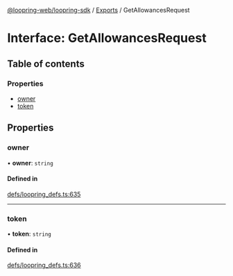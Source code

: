 [@loopring-web/loopring-sdk](../README.md) / [Exports](../modules.md) / GetAllowancesRequest

# Interface: GetAllowancesRequest

## Table of contents

### Properties

- [owner](GetAllowancesRequest.md#owner)
- [token](GetAllowancesRequest.md#token)

## Properties

### owner

• **owner**: `string`

#### Defined in

[defs/loopring_defs.ts:635](https://github.com/Loopring/loopring_sdk/blob/b7df545/src/defs/loopring_defs.ts#L635)

___

### token

• **token**: `string`

#### Defined in

[defs/loopring_defs.ts:636](https://github.com/Loopring/loopring_sdk/blob/b7df545/src/defs/loopring_defs.ts#L636)
